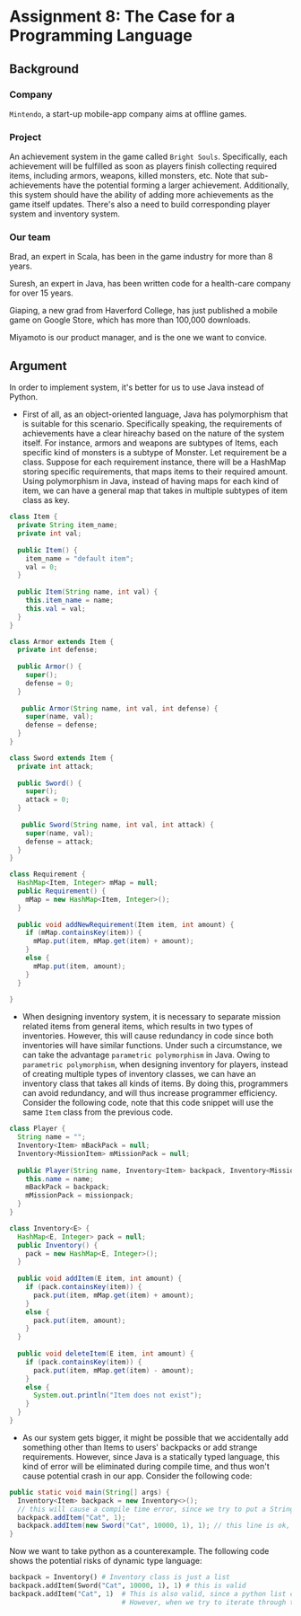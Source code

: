 # Assignment	8:	The	Case	for	a	Programming	Language

## Background
### Company 
`Mintendo`, a start-up mobile-app company aims at offline games.
### Project
An achievement system in the game called `Bright Souls`. Specifically, each achievement will be fulfilled as soon as players finish collecting required items, including armors, weapons, killed monsters, etc. Note that sub-achievements have the potential forming a larger achievement. Additionally, this system should have the ability of adding more achievements as the game itself updates. There's also a need to build corresponding player system and inventory system.
### Our team
Brad, an expert in Scala, has been in the game industry for more than 8 years.

Suresh, an expert in Java, has been written code for a health-care company for over 15 years.

Giaping, a new grad from Haverford College, has just published a mobile game on Google Store, which has more than 100,000 downloads.

Miyamoto is our product manager, and is the one we want to convice.

## Argument
In order to implement system, it's better for us to use Java instead of Python.

- First of all, as an object-oriented language, Java has polymorphism that is suitable for this scenario. Specifically speaking, the requirements of achievements have a clear hireachy based on the nature of the system itself. For instance, armors and weapons are subtypes of Items, each specific kind of monsters is a subtype of Monster. Let requirement be a class. Suppose for each requirement instance, there will be a HashMap storing specific requirements, that maps items to their required amount. Using polymorphism in Java, instead of having maps for each kind of item, we can have a general map that takes in multiple subtypes of item class as key. 
```Java
class Item {
  private String item_name;
  private int val;
  
  public Item() { 
    item_name = "default item";
    val = 0;
  }
  
  public Item(String name, int val) {
    this.item_name = name;
    this.val = val;
  }
}

class Armor extends Item {
  private int defense;
  
  public Armor() {
    super();
    defense = 0;
  }
  
   public Armor(String name, int val, int defense) {
    super(name, val);
    defense = defense;
  }
}

class Sword extends Item {
  private int attack;
  
  public Sword() {
    super();
    attack = 0;
  }
  
   public Sword(String name, int val, int attack) {
    super(name, val);
    defense = attack;
  }
}

class Requirement {
  HashMap<Item, Integer> mMap = null;
  public Requirement() {
    mMap = new HashMap<Item, Integer>();
  }
  
  public void addNewRequirement(Item item, int amount) {
    if (mMap.containsKey(item)) {
      mMap.put(item, mMap.get(item) + amount);
    }
    else {
      mMap.put(item, amount);
    }
  }
   
}

```
- When designing inventory system, it is necessary to separate mission related items from general items, which results in two types of inventories. However, this will cause redundancy in code since both inventories will have similar functions. Under such a circumstance, we can take the advantage `parametric polymorphism` in Java. Owing to `parametric polymorphism`, when designing inventory for players, instead of creating multiple types of inventory classes, we can have an inventory class that takes all kinds of items. By doing this, programmers can avoid redundancy, and will thus increase programmer efficiency. Consider the following code, note that this code snippet will use the same `Item` class from the previous code.
```Java
class Player {
  String name = "";
  Inventory<Item> mBackPack = null;
  Inventory<MissionItem> mMissionPack = null;
  
  public Player(String name, Inventory<Item> backpack, Inventory<MissionItem> missionpack) {
    this.name = name;
    mBackPack = backpack;
    mMissionPack = missionpack;
  }
}

class Inventory<E> {
  HashMap<E, Integer> pack = null;
  public Inventory() {
    pack = new HashMap<E, Integer>();
  }
  
  public void addItem(E item, int amount) {
    if (pack.containsKey(item)) {
      pack.put(item, mMap.get(item) + amount);
    }
    else {
      pack.put(item, amount);
    }  
  }
  
  public void deleteItem(E item, int amount) {
    if (pack.containsKey(item)) {
      pack.put(item, mMap.get(item) - amount);
    }
    else {
      System.out.println("Item does not exist");
    }  
  }
}
```
- As our system gets bigger, it might be possible that we accidentally add something other than Items to users' backpacks or add strange requirements. However, since Java is a statically typed language, this kind of error will be eliminated during compile time, and thus won't cause potential crash in our app. Consider the following code:
```Java
public static void main(String[] args) {
  Inventory<Item> backpack = new Inventory<>();
  // this will cause a compile time error, since we try to put a String rather than an item into the bag
  backpack.addItem("Cat", 1);
  backpack.addItem(new Sword("Cat", 10000, 1), 1); // this line is ok, since Sword object is a subtype of Item
}
```
Now we want to take python as a counterexample. The following code shows the potential risks of dynamic type language:
```Python
backpack = Inventory() # Inventory class is just a list
backpack.addItem(Sword("Cat", 10000, 1), 1) # this is valid
backpack.addItem("Cat", 1)  # This is also valid, since a python list can takes all kinds of inputs. 
                            # However, when we try to iterate through the list and get the item, it will return a String rather than an item
```
